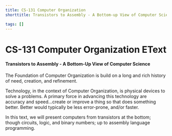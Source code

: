 ```yaml
---
title: CS-131 Computer Organization
shorttitle: Transistors to Assembly - A Bottom-up View of Computer Science

tags: []
---
```


# CS-131 Computer Organization EText
#### Transistors to Assembly - A Bottom-Up View of Computer Science

The Foundation of Computer Organization is build on a long and rich history of need, creation, and refinement.

Technology, in the context of Computer Organization, is physical devices to solve a problems. A primary force in advancing this technology are accuracy and speed...create or improve a thing so that does something better. Better would typically be less error-prone, and/or faster.

In this text, we will present computers from transistors at the bottom; though circuits, logic, and binary numbers; up to assembly language programming.

